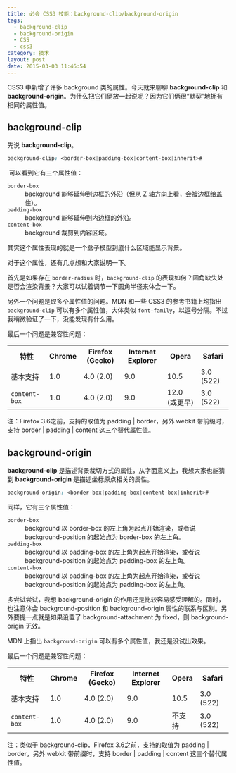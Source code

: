 ```yaml
---
title: 必会 CSS3 技能：background-clip/background-origin
tags:
  - background-clip
  - background-origin
  - CSS
  - css3
category: 技术
layout: post
date: 2015-03-03 11:46:54
---
```


CSS3 中新增了许多 background 类的属性。今天就来聊聊 **background-clip** 和 **background-origin**。为什么把它们俩放一起说呢？因为它们俩很“默契”地拥有相同的属性值。</p>

## background-clip

先说 **background-clip**。

```css
background-clip: <border-box|padding-box|content-box|inherit>#
```

 可以看到它有三个属性值：

<dl>
<dt><code>border-box</code></dt>
<dd>background 能够延伸到边框的外沿（但从 Z 轴方向上看，会被边框给盖住）。</dd>
<dt><code>padding-box</code></dt>
<dd>background 能够延伸到内边框的外沿。</dd>
<dt><code>content-box</code></dt>
<dd>background 裁剪到内容区域。</dd>
</dl>

其实这个属性表现的就是一个盒子模型到底什么区域能显示背景。

对于这个属性，还有几点想和大家说明一下。

首先是如果存在 `border-radius` 时，`background-clip` 的表现如何？圆角缺失处是否会渲染背景？大家可以试着调节一下圆角半径来体会一下。

另外一个问题是取多个属性值的问题。MDN 和一些 CSS3 的参考书籍上均指出 `background-clip` 可以有多个属性值，大体类似 `font-family`，以逗号分隔。不过我稍微验证了一下，没能发现有什么用。

最后一个问题是兼容性问题：

<table>
<tbody>
<tr><th>特性</th><th>Chrome</th><th>Firefox (Gecko)</th><th>Internet Explorer</th><th>Opera</th><th>Safari</th></tr>
<tr>
<td>基本支持</td>
<td>1.0</td>
<td>4.0 (2.0) </td>
<td>9.0 </td>
<td>10.5</td>
<td>3.0 (522) </td>
</tr>
<tr>
<td><code>content-box</code></td>
<td>1.0</td>
<td>4.0 (2.0) </td>
<td>9.0 </td>
<td>12.0 (或更早)</td>
<td>3.0 (522) </td>
</tr>
</tbody>
</table>

注：Firefox 3.6之前，支持的取值为 padding | border，另外 webkit 带前缀时，支持 border | padding | content 这三个替代属性值。


## background-origin

**background-clip** 是描述背景裁切方式的属性，从字面意义上，我想大家也能猜到 **background-origin** 是描述坐标原点相关的属性。

```css
background-origin: <border-box|padding-box|content-box|inherit>#
```

同样，它有三个属性值：

<dl>
<dt><code>border-box</code></dt>
<dd>background 以 border-box 的左上角为起点开始渲染，或者说 background-position 的起始点为 border-box 的左上角。</dd>
<dt><code>padding-box</code></dt>
<dd>background 以 padding-box 的左上角为起点开始渲染，或者说 background-position 的起始点为 padding-box 的左上角。</dd>
<dt><code>content-box</code></dt>
<dd>background 以 padding-box 的左上角为起点开始渲染，或者说 background-position 的起始点为 padding-box 的左上角。</dd>
</dl>

多尝试尝试，我想 background-origin 的作用还是比较容易感受理解的。同时，也注意体会 background-position 和 background-origin 属性的联系与区别。另外要提一点就是如果设置了 background-attachment 为 fixed，则 background-origin 无效。

MDN 上指出 `background-origin` 可以有多个属性值，我还是没试出效果。

最后一个问题是兼容性问题：

<table>
<tbody>
<tr><th>特性</th><th>Chrome</th><th>Firefox (Gecko)</th><th>Internet Explorer</th><th>Opera</th><th>Safari</th></tr>
<tr>
<td>基本支持</td>
<td>1.0</td>
<td>4.0 (2.0) </td>
<td>9.0 </td>
<td>10.5</td>
<td>3.0 (522) </td>
</tr>
<tr>
<td><code>content-box</code></td>
<td>1.0</td>
<td>4.0 (2.0) </td>
<td>9.0 </td>
<td>不支持</td>
<td>3.0 (522) </td>
</tr>
</tbody>
</table>

注：类似于 background-clip，Firefox 3.6之前，支持的取值为 padding | border，另外 webkit 带前缀时，支持 border | padding | content 这三个替代属性值。
